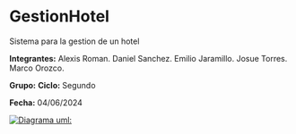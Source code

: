 # GestionHotel
Sistema para la gestion de un hotel

**Integrantes:** Alexis Roman.
                 Daniel Sanchez.
                 Emilio Jaramillo.
                 Josue Torres.      
                 Marco Orozco.

**Grupo:** 
**Ciclo:** Segundo

**Fecha:** 04/06/2024

[![**Diagrama uml:**](https://i.postimg.cc/9XSw01dS/Whats-App-Image-2024-06-03-at-7-52-34-PM.jpg)](https://postimg.cc/QVQdnQnk)
